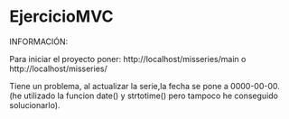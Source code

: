 # EjercicioMVC


INFORMACIÓN:

Para iniciar el proyecto poner: http://localhost/misseries/main o http://localhost/misseries/

Tiene un problema, al actualizar la serie,la fecha se pone a 0000-00-00.
(he utilizado la funcion date() y strtotime() pero tampoco he conseguido solucionarlo).




